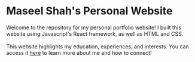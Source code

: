 # Maseel Shah's Personal Website

Welcome to the repository for my personal portfolio website! I built this website using Javascript's React framework, as well as HTML and CSS.<br /><br /> This website highlights my education, experiences, and interests. 
You can access it [here](maseelshah.com) to learn more about me and how to connect!
